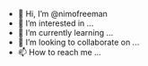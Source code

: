 - 👋 Hi, I’m @nimofreeman
- 👀 I’m interested in ...
- 🌱 I’m currently learning ...
- 💞️ I’m looking to collaborate on ...
- 📫 How to reach me ...

<!---
nimofreeman/nimofreeman is a ✨ special ✨ repository because its `README.md` (this file) appears on your GitHub profile.
You can click the Preview link to take a look at your changes.
--->

